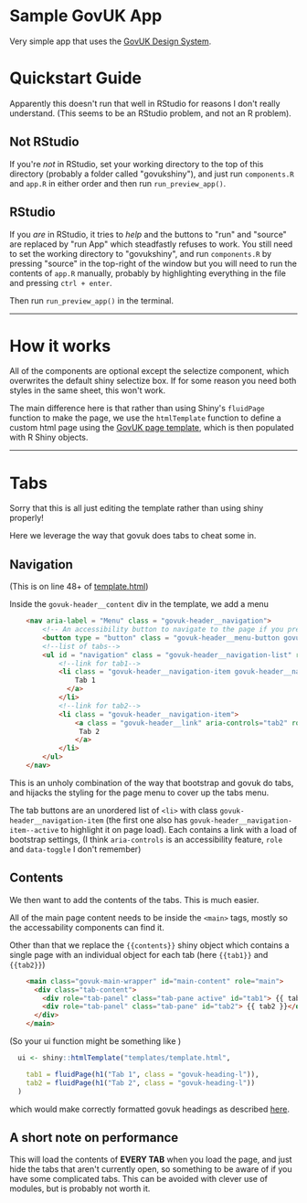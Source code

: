 # Sample GovUK App

Very simple app that uses the [GovUK Design System](https://design-system.service.gov.uk/). 

# Quickstart Guide

Apparently this doesn't run that well in RStudio for reasons I don't really understand. (This seems to be an RStudio problem, and not an R problem). 

## Not RStudio

If you're *not* in RStudio, set your working directory to the top of this directory (probably a folder called "govukshiny"), and just run `components.R` and `app.R` in either order and then run `run_preview_app()`. 


## RStudio

If you *are* in RStudio, it tries to *help* and the buttons to "run" and "source" are replaced by "run App" which steadfastly refuses to work. You still need to set the working directory to "govukshiny", and run `components.R` by pressing "source" in the top-right of the window but you will need to run the contents of `app.R` manually, probably by highlighting everything in the file and pressing `ctrl + enter`. 

Then run `run_preview_app()` in the terminal.

---

# How it works

All of the components are optional except the selectize component, which overwrites the default shiny selectize box. If for some reason you need both styles in the same sheet, this won't work. 

The main difference here is that rather than using Shiny's `fluidPage` function to make the page, we use the `htmlTemplate` function to define a custom html page using the [GovUK page template](https://design-system.service.gov.uk/styles/page-template/), which is then populated with R Shiny objects.

---

# Tabs

Sorry that this is all just editing the template rather than using shiny properly!

Here we leverage the way that govuk does tabs to cheat some in. 

## Navigation

(This is on line 48+ of [template.html](templates/template.html))

Inside the `govuk-header__content` div in the template, we add a menu

``` html
    <nav aria-label = "Menu" class = "govuk-header__navigation">
        <!-- An accessibility button to navigate to the page if you press tab -->
        <button type = "button" class = "govuk-header__menu-button govuk-js-header-toggle" aria-controls="navigation" hidden = "true"> 
        <!--list of tabs-->
        <ul id = "navigation" class = "govuk-header__navigation-list" role = "tablist">
            <!--link for tab1-->
            <li class = "govuk-header__navigation-item govuk-header__navigation-item--active">      <a class = "govuk-header__link" aria-controls="tab1" role = "tab" data-toggle="tab" href = "#tab1">
                Tab 1
              </a>
            </li>
            <!--link for tab2-->
            <li class = "govuk-header__navigation-item">
                <a class = "govuk-header__link" aria-controls="tab2" role = "tab" data-toggle="tab" href = "#tab2">
                 Tab 2
                </a>
            </li>
        </ul>
    </nav>
```

This is an unholy combination of the way that bootstrap and govuk do tabs, and hijacks the styling for the page menu to cover up the tabs menu.

The tab buttons are an unordered list of `<li>` with class `govuk-header__navigation-item` (the first one also has `govuk-header__navigation-item--active` to highlight it on page load). Each contains a link with a load of bootstrap settings, (I think `aria-controls` is an accessibility feature, `role` and `data-toggle` I don't remember)

## Contents

We then want to add the contents of the tabs. This is much easier. 

All of the main page content needs to be inside the `<main>` tags, mostly so the accessability components can find it. 

Other than that we replace the `{{contents}}` shiny object which contains a single page with an individual object for each tab (here `{{tab1}}` and `{{tab2}}`)

``` html
    <main class="govuk-main-wrapper" id="main-content" role="main">
      <div class="tab-content">
        <div role="tab-panel" class="tab-pane active" id="tab1"> {{ tab1 }}</div>
        <div role="tab-panel" class="tab-pane" id="tab2"> {{ tab2 }}</div>
      </div>
    </main>
```

(So your ui function might be something like )

``` r
  ui <- shiny::htmlTemplate("templates/template.html",

    tab1 = fluidPage(h1("Tab 1", class = "govuk-heading-l")),
    tab2 = fluidPage(h1("Tab 2", class = "govuk-heading-l"))
  )
```

which would make correctly formatted govuk headings as described [here](https://design-system.service.gov.uk/styles/headings/).


## A short note on performance

This will load the contents of **EVERY TAB** when you load the page, and just hide the tabs that aren't currently open, so something to be aware of if you have some complicated tabs. This can be avoided with clever use of modules, but is probably not worth it. 